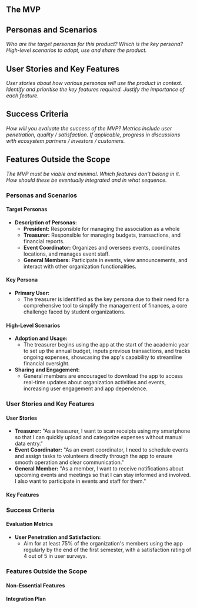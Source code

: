 ## The MVP
## Personas and Scenarios
*Who are the target personas for this product?*
*Which is the key persona?*
*High-level scenarios to adopt, use and share the product.*
## User Stories and Key Features
*User stories about how various personas will use the product in context.*
*Identify and prioritise the key features required.*
*Justify the importance of each feature.*
## Success Criteria
*How will you evaluate the success of the MVP?*
*Metrics include user penetration, quality / satisfaction.*
*If applicable, progress in discussions with ecosystem partners / investors / customers.*
## Features Outside the Scope
*The MVP must be viable and minimal.*
*Which features don’t belong in it.*
*How should these be eventually integrated and in what sequence.*



### Personas and Scenarios

#### Target Personas
- **Description of Personas:**
  - **President:** Responsible for managing the association as a whole
  - **Treasurer:** Responsible for managing budgets, transactions, and financial reports.
  - **Event Coordinator:** Organizes and oversees events, coordinates locations, and manages event staff.
  - **General Members:** Participate in events, view announcements, and interact with other organization functionalities.

#### Key Persona
- **Primary User:**
  - The treasurer is identified as the key persona due to their need for a comprehensive tool to simplify the management of finances, a core challenge faced by student organizations.

#### High-Level Scenarios
- **Adoption and Usage:**
  - The treasurer begins using the app at the start of the academic year to set up the annual budget, inputs previous transactions, and tracks ongoing expenses, showcasing the app's capability to streamline financial oversight.
- **Sharing and Engagement:**
  - General members are encouraged to download the app to access real-time updates about organization activities and events, increasing user engagement and app dependence.

### User Stories and Key Features

#### User Stories
- **Treasurer:** "As a treasurer, I want to scan receipts using my smartphone so that I can quickly upload and categorize expenses without manual data entry."
- **Event Coordinator:** "As an event coordinator, I need to schedule events and assign tasks to volunteers directly through the app to ensure smooth operation and clear communication."
- **General Member:** "As a member, I want to receive notifications about upcoming events and meetings so that I can stay informed and involved. I also want to participate in events and staff for them."

#### Key Features


### Success Criteria

#### Evaluation Metrics
- **User Penetration and Satisfaction:**
  - Aim for at least 75% of the organization's members using the app regularly by the end of the first semester, with a satisfaction rating of 4 out of 5 in user surveys.


### Features Outside the Scope

#### Non-Essential Features


#### Integration Plan





